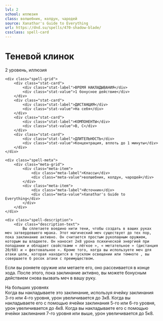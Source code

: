 ```yaml
---
lvl: 2
school: иллюзия
class: волшебник, колдун, чародей
source: Xanathar's Guide to Everything
url: https://dnd.su/spells/470-shadow-blade/
cssclass: spell-card
---
```


<div class="spell-container">
    <div class="spell-header">
        <h1 class="spell-name">Теневой клинок</h1>
        <div class="spell-level">2 уровень, иллюзия</div>
    </div>
    
    <div class="spell-grid">
        <div class="stat-card">
            <div class="stat-label">ВРЕМЯ НАКЛАДЫВАНИЯ</div>
            <div class="stat-value">1 бонусное действие</div>
        </div>
        <div class="stat-card">
            <div class="stat-label">ДИСТАНЦИЯ</div>
            <div class="stat-value">На себя</div>
        </div>
        <div class="stat-card">
            <div class="stat-label">КОМПОНЕНТЫ</div>
            <div class="stat-value">В, С</div>
        </div>
        <div class="stat-card">
            <div class="stat-label">ДЛИТЕЛЬНОСТЬ</div>
            <div class="stat-value">Концентрация, вплоть до 1 минуты</div>
        </div>
    </div>
    
    <div class="spell-meta">
        <div class="meta-grid">
            <div class="meta-item">
                <div class="meta-label">Классы</div>
                <div class="meta-value">волшебник, колдун, чародей</div>
            </div>
            <div class="meta-item">
                <div class="meta-label">Источник</div>
                <div class="meta-value">Xanathar's Guide to Everything</div>
            </div>
        </div>
    </div>
    
    <div class="spell-description">
        <div class="description-text">
            Вы сплетаете воедино нити тени, чтобы создать в ваших руках меч затвердевшего мрака. Этот магический меч существует до тех пор, пока заклинание активно. Он считается простым рукопашным оружием, которым вы владеете. Он наносит 2к8 урона психической энергией при попадании и обладает свойствами « лёгкое », « метательное » (дистанция 20/60) и « фехтовальное ». Кроме того, когда вы используете меч для атаки цели, которая находится в тусклом освещении или темноте , вы совершаете б росок атаки с преимуществом.
Если вы роняете оружие или метаете его, оно рассеивается в конце хода.
После этого, пока заклинание активно, вы можете бонусным действием снова вызвать меч в вашу руку.
        </div>
        <div class="higher-levels">
            <div class="higher-levels-title">На больших уровнях</div>
            <div class="higher-levels-text">
                Когда вы накладываете это заклинание, используя ячейку заклинания 3-го или 4-го уровня, урон увеличивается до 3к8. Когда вы накладываете его с помощью ячейки заклинания 5-го или 6-го уровня, урон увеличивается до 4к8. Когда вы накладываете его с помощью ячейки заклинания 7-го уровня или выше, урон увеличивается до 5к8.
            </div>
        </div>
    </div>
</div>